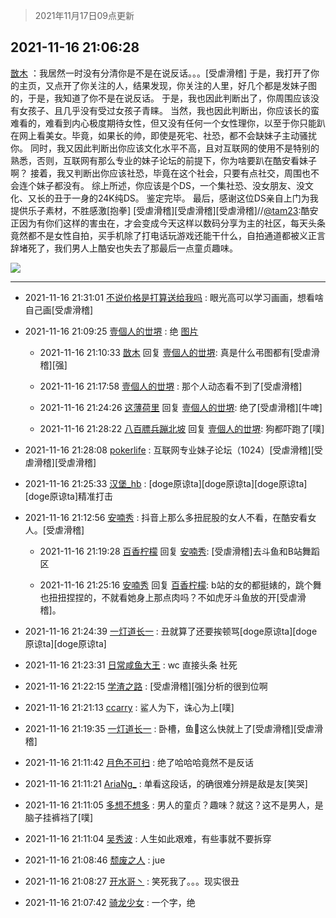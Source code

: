 > 2021年11月17日09点更新
<link rel="stylesheet" href="https://cdn.jsdelivr.net/gh/taotie6/sampleJSON@main/css/photo_show.css">
<meta name="referrer" content="no-referrer" />


 ## 2021-11-16 21:06:28 

 [㪚木](https://www.coolapk.com/feed/31518299?shareKey=MDZiNDVkMzYyN2Y5NjE5M2FlMTA~) ：我居然一时没有分清你是不是在说反话。。。[受虐滑稽]
于是，我打开了你的主页，又点开了你关注的人，结果发现，你关注的人里，好几个都是发妹子图的，于是，我知道了你不是在说反话。
于是，我也因此判断出了，你周围应该没有女孩子、且几乎没有受过女孩子青睐。
当然，我也因此判断出<!--break-->，你应该长的蛮难看的，难看到内心极度期待女性，但又没有任何一个女性理你，以至于你只能趴在网上看美女。毕竟，如果长的帅，即使是死宅、社恐，都不会缺妹子主动骚扰你。
同时，我又因此判断出你应该文化水平不高，且对互联网的使用不是特别的熟悉，否则，互联网有那么专业的妹子论坛的前提下，你为啥要趴在酷安看妹子啊？
接着，我又判断出你应该社恐，毕竟在这个社会，只要有点社交，周围也不会连个妹子都没有。
综上所述，你应该是个DS，一个集社恐、没女朋友、没文化、又长的丑于一身的24K纯DS。
鉴定完毕。
最后，感谢这位DS亲自上门为我提供乐子素材，不胜感激[抱拳]
[受虐滑稽][受虐滑稽][受虐滑稽]//<a class="feed-link-uname" href="/u/tam23">@tam23</a>:酷安正因为有你们这样的害虫在，才会变成今天这样以数码分享为主的社区，每天头条竟然都不是女性自拍，买手机除了打电话玩游戏还能干什么，自拍通道都被义正言辞堵死了，我们男人上酷安也失去了那最后一点童贞趣味。 

<div class="album">
<img class="img-item" src="http://image.coolapk.com/feed/2018/1217/07/1081091_1545003920_5732@216x196.gif" />
</div>

 ------- 

- 2021-11-16 21:31:01 [不说价格是打算送给我吗](uid=3415876) : 眼光高可以学习画画，想看啥自己画[受虐滑稽] 

- 2021-11-16 21:09:25 [壹個人的丗堺](uid=1461483) : 绝 [图片](http://image.coolapk.com/feed/2021/0911/22/2917629_56c0c8c6_9972_7409@360x640.gif)

    - 2021-11-16 21:10:33 [㪚木](uid=1081091) 回复 [壹個人的丗堺](uid=1461483): 真是什么弔图都有[受虐滑稽][强] 

    - 2021-11-16 21:17:58 [壹個人的丗堺](uid=1461483) : 那个人动态看不到了[受虐滑稽] 

    - 2021-11-16 21:24:26 [这薄荷里](uid=1535761) 回复 [壹個人的丗堺](uid=1461483): 绝了[受虐滑稽][牛啤] 

    - 2021-11-16 21:28:22 [八百膘兵蹦北坡](uid=1105274) 回复 [壹個人的丗堺](uid=1461483): 狗都吓跑了[噗] 

- 2021-11-16 21:28:08 [pokerlife](uid=575409) : 互联网专业妹子论坛（1024）[受虐滑稽][受虐滑稽][受虐滑稽] 

- 2021-11-16 21:25:33 [汉堡_hb](uid=2563523) : [doge原谅ta][doge原谅ta][doge原谅ta][doge原谅ta]精准打击 

- 2021-11-16 21:12:56 [安喃秀](uid=2237599) : 抖音上那么多扭屁股的女人不看，在酷安看女人。[受虐滑稽] 

    - 2021-11-16 21:19:28 [百香柠檬](uid=2068085) 回复 [安喃秀](uid=2237599): [受虐滑稽]去斗鱼和B站舞蹈区 

    - 2021-11-16 21:25:16 [安喃秀](uid=2237599) 回复 [百香柠檬](uid=2068085): b站的女的都挺婊的，跳个舞也扭扭捏捏的，不就看她身上那点肉吗？不如虎牙斗鱼放的开[受虐滑稽]。 

- 2021-11-16 21:24:39 [一灯道长一](uid=2901910) : 丑就算了还要挨顿骂[doge原谅ta][doge原谅ta][doge原谅ta] 

- 2021-11-16 21:23:31 [日常咸鱼大王](uid=1063588) : wc 直接头条 社死 

- 2021-11-16 21:22:15 [学渣之路](uid=935369) : [受虐滑稽][强]分析的很到位啊 

- 2021-11-16 21:21:13 [ccarry](uid=2260526) : 鲨人为下，诛心为上[噗] 

- 2021-11-16 21:19:35 [一灯道长一](uid=2901910) : 卧槽，鱼🐠这么快就上了[受虐滑稽][受虐滑稽] 

- 2021-11-16 21:11:42 [月色不可扫](uid=3639201) : 绝了哈哈哈竟然不是反话 

- 2021-11-16 21:11:21 [AriaNg_](uid=3504887) : 单看这段话，的确很难分辨是敌是友[笑哭] 

- 2021-11-16 21:11:05 [多想不想多](uid=1473521) : 男人的童贞？趣味？就这？这不是男人，是脑子挂裤裆了[噗] 

- 2021-11-16 21:11:04 [吴秀波](uid=1158063) : 人生如此艰难，有些事就不要拆穿 

- 2021-11-16 21:08:46 [颓废之人](uid=369286) : jue 

- 2021-11-16 21:08:27 [开水哥丶](uid=608451) : 笑死我了。。。现实很丑 

- 2021-11-16 21:07:42 [骑龙少女](uid=2934362) : 一个字，绝 

